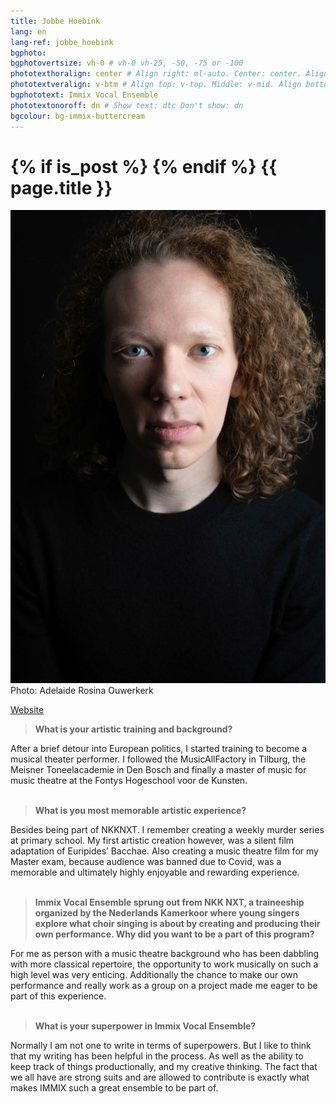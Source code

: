 ```yaml
---
title: Jobbe Hoebink
lang: en
lang-ref: jobbe_hoebink
bgphoto: 
bgphotovertsize: vh-0 # vh-0 vh-25, -50, -75 or -100
phototexthoralign: center # Align right: ml-auto. Center: center. Align left: mr-auto 
phototextveralign: v-btm # Align top: v-top. Middle: v-mid. Align bottom: b-btm 
bgphototext: Immix Vocal Ensemble
phototextonoroff: dn # Show text: dtc Don't show: dn
bgcolour: bg-immix-buttercream
---
```


<h1>
{% if is_post %}
{% endif %}
{{ page.title }}
</h1>

<div class="fr w-third w-third-m w-25-l  ml5 br0">
    <img src="/images/bio_images/jobbe.jpg" alt="Jobbe Hoebink"><figcaption class="tr f7">Photo: Adelaide Rosina Ouwerkerk</figcaption>
</div>

[Website](http://www.jobbehoebink.com)

> **What is your artistic training and background?**

After a brief detour into European politics, I started training to become a musical theater performer. I followed the MusicAllFactory in Tilburg, the Meisner Toneelacademie in Den Bosch and finally a master of music  for music theatre at the Fontys Hogeschool voor de Kunsten.<br><br>

> **What is you most memorable artistic experience?**

Besides being part of NKKNXT. I remember creating a weekly murder series at primary school. My first artistic creation however, was a silent film adaptation of Euripides’ Bacchae. Also creating a music theatre film for my Master exam, because audience was banned due to Covid, was a memorable and ultimately highly enjoyable and rewarding experience.<br><br>

> **Immix Vocal Ensemble sprung out from NKK NXT, a traineeship organized by the Nederlands Kamerkoor where young singers explore what choir singing is about by creating and producing their own performance. Why did you want to be a part of this program?**

For me as person with a music theatre background who has been dabbling with more classical repertoire, the opportunity to work musically on such a high level was very enticing. Additionally the chance to make our own performance and really work as a group on a project made me eager to be part of this experience.<br><br>

> **What is your superpower in Immix Vocal Ensemble?**

Normally I am not one to write in terms of superpowers. But I like to think that my writing has been helpful in the process. As well as the ability to keep track of things productionally, and my creative thinking. The fact that we all have are strong suits and are allowed to contribute is exactly what makes IMMIX such a great ensemble to be part of.